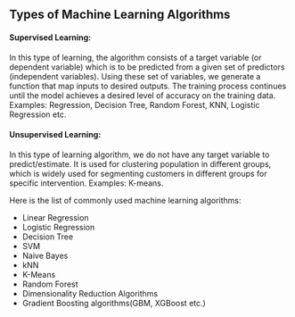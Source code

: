
## Types of Machine Learning Algorithms

#### Supervised Learning: 
In this type of learning, the algorithm consists of a target variable (or dependent variable) which is to be predicted from a given set of predictors (independent variables). Using these set of variables, we generate a function that map inputs to desired outputs. The training process continues until the model achieves a desired level of accuracy on the training data. Examples: Regression, Decision Tree, Random Forest, KNN, Logistic Regression etc.

#### Unsupervised Learning:
In this type of learning algorithm, we do not have any target variable to predict/estimate. It is used for clustering population in different groups, which is widely used for segmenting customers in different groups for specific intervention. Examples: K-means.

Here is the list of commonly used machine learning algorithms:
- Linear Regression
- Logistic Regression
- Decision Tree
- SVM
- Naive Bayes
- kNN
- K-Means
- Random Forest
- Dimensionality Reduction Algorithms
- Gradient Boosting algorithms(GBM, XGBoost etc.)
